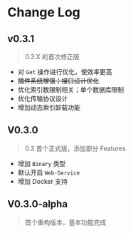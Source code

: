 # Change Log

## v0.3.1

> 0.3.X 的首次修正版

- 对 `Get` 操作进行优化，使效率更高
- ~~插件系统增强；接口设计优化~~
- 优化索引数限制相关；单个数据库限制
- 优化传输协议设计
- 增加动态索引卸载功能

## V0.3.0

> 0.3 首个正式版，添加部分 Features

- 增加 `Binary` 类型
- 默认开启 `Web-Service`
- 增加 Docker 支持

## V0.3.0-alpha 

> 首个重构版本，基本功能完成